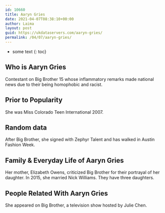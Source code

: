 ```yaml
---
id: 10660
title: Aaryn Gries
date: 2021-04-07T08:38:10+00:00
author: Laima
layout: post
guid: https://ukdataservers.com/aaryn-gries/
permalink: /04/07/aaryn-gries/
---
```


* some text
{: toc}


## Who is Aaryn Gries
                  
                  
                  
Contestant on Big Brother 15 whose inflammatory remarks made national news due to their being homophobic and racist.
                  
              
            
              
            
                
                
                
## Prior to Popularity
                  
                  
                  
She was Miss Colorado Teen International 2007.
                  
              
            
              
            
                
                
                
## Random data
                  
                  
                  
After Big Brother, she signed with Zephyr Talent and has walked in Austin Fashion Week.
                  
              
            
              
            
                
                
                
## Family & Everyday Life of Aaryn Gries
                  
                  
                  
Her mother, Elizabeth Owens, criticized Big Brother for their portrayal of her daughter. In 2015, she married Nick Williams. They have three daughters.
                  
              
            
              
            
                
                
                
## People Related With Aaryn Gries
                  
                  
                  
She appeared on Big Brother, a television show hosted by Julie Chen.
                  
              
            
              
            
                
              
            
              
              
            
            
              
            
          
          
          
